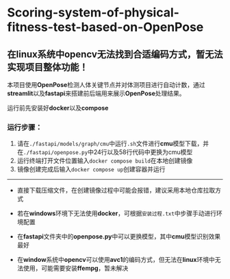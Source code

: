 # Scoring-system-of-physical-fitness-test-based-on-OpenPose
## **在linux系统中opencv无法找到合适编码方式，暂无法实现项目整体功能！**

本项目使用**OpenPose**检测人体关键节点并对体测项目进行自动计数，通过**streamlit**以及**fastapi**来搭建前后端用来展示**OpenPose**处理结果。 

运行前先安装好**docker**以及**compose**

### 运行步骤：

1. 请在`./fastapi/models/graph/cmu`中运行`.sh`文件进行**cmu**模型下载，并在`./fastapi/openpose.py`中24行以及58行代码中更换为cmu模型
2. 运行终端打开文件位置输入`docker compose build`在本地创建镜像  
3. 镜像创建完成后输入`docker compose up`创建容器并运行  

***
- 直接下载压缩文件，在创建镜像过程中可能会报错，建议采用本地仓库拉取方式  

- 若在**windows**环境下无法使用**docker**，可根据`安装过程.txt`中步骤手动进行环境配置  

- 在**fastapi**文件夹中的**openpose.py**中可以更换模型，其中**cmu**模型识别效果最好

- 在**window**系统中**opencv**可以使用**avc1**的编码方式，但无法在**linux**环境中无法使用，可能需要安装**ffempg**，暂未解决

  
